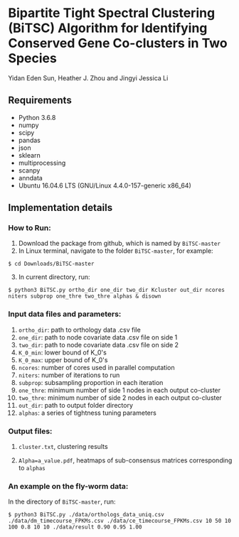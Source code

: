 # Bipartite Tight Spectral Clustering (BiTSC) Algorithm for Identifying Conserved Gene Co-clusters in Two Species
Yidan Eden Sun, Heather J. Zhou and Jingyi Jessica Li

## Requirements
* Python 3.6.8
* numpy
* scipy
* pandas
* json
* sklearn
* multiprocessing
* scanpy
* anndata
* Ubuntu 16.04.6 LTS (GNU/Linux 4.4.0-157-generic x86_64)

## Implementation details

### How to Run:
1. Download the package from github, which is named by ```BiTSC-master```
2. In Linux terminal, navigate to the folder ```BiTSC-master```, for example:
```shell
$ cd Downloads/BiTSC-master
```
3. In current directory, run:
```console
$ python3 BiTSC.py ortho_dir one_dir two_dir Kcluster out_dir ncores niters subprop one_thre two_thre alphas & disown
```
### Input data files and parameters:

1. ```ortho_dir```: path to orthology data .csv file
2. ```one_dir```: path to node covariate data .csv file on side 1
3. ```two_dir```: path to node covariate data .csv file on side 2
4. ```K_0_min```: lower bound of K_0's
5. ```K_0_max```: upper bound of K_0's
6. ```ncores```: number of cores used in parallel computation
7. ```niters```: number of iterations to run 
8. ```subprop```: subsampling proportion in each iteration 
9. ```one_thre```: minimum number of side 1 nodes in each output co-cluster 
10. ```two_thre```: minimum number of side 2 nodes in each output co-cluster
11. ```out_dir```: path to output folder directory
12. ```alphas```: a series of tightness tuning parameters

### Output files:
1. ```cluster.txt```, clustering results

2. ```Alpha=a_value.pdf```, heatmaps of sub-consensus matrices corresponding to ```alphas```

### An example on the fly-worm data:
In the directory of ```BiTSC-master```, run:
```console
$ python3 BiTSC.py ./data/orthologs_data_uniq.csv ./data/dm_timecourse_FPKMs.csv ./data/ce_timecourse_FPKMs.csv 10 50 10 100 0.8 10 10 ./data/result 0.90 0.95 1.00
```
